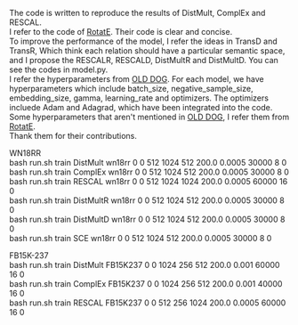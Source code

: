 The code is written to reproduce the results of DistMult, ComplEx and RESCAL.  
I refer to the code of [RotatE](https://github.com/DeepGraphLearning/KnowledgeGraphEmbedding).
Their code is clear and concise.  
To improve the performance of the model, I refer the ideas in TransD and TransR, Which think each relation should have a particular semantic space, and I propose the RESCALR, RESCALD, DistMultR and DistMultD. You can see the codes in model.py.  
I refer the hyperparameters from [OLD DOG](https://openreview.net/forum?id=BkxSmlBFvr).
For each model, we have hyperparameters which include batch_size, negative_sample_size, embedding_size, gamma, 
learning_rate and optimizers. The optimizers incluede Adam and Adagrad, which have been integrated into the code. 
Some hyperparameters that aren't mentioned in [OLD DOG](https://openreview.net/forum?id=BkxSmlBFvr), I refer them from [RotatE](https://github.com/DeepGraphLearning/KnowledgeGraphEmbedding).  
Thank them for their contributions.
  
WN18RR  
bash run.sh train DistMult wn18rr 0 0 512 1024 512 200.0 0.0005 30000 8 0  
bash run.sh train ComplEx wn18rr 0 0 512 1024 512 200.0 0.0005 30000 8 0  
bash run.sh train RESCAL wn18rr 0 0 512 1024 1024 200.0 0.0005 60000 16 0  
bash run.sh train DistMultR wn18rr 0 0 512 1024 512 200.0 0.0005 30000 8 0  
bash run.sh train DistMultD wn18rr 0 0 512 1024 512 200.0 0.0005 30000 8 0  
bash run.sh train SCE wn18rr 0 0 512 1024 512 200.0 0.0005 30000 8 0  

FB15K-237  
bash run.sh train DistMult FB15K237 0 0 1024 256 512 200.0 0.001 60000 16 0  
bash run.sh train ComplEx FB15K237 0 0 1024 256 512 200.0 0.001 40000 16 0  
bash run.sh train RESCAL FB15K237 0 0 512 256 1024 200.0 0.0005 60000 16 0
 
